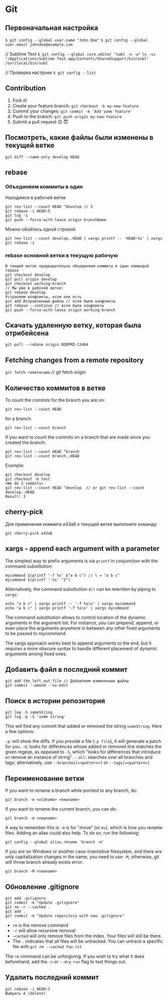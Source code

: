 # Git

## Первоначальная настройка

`$ git config --global user.name "John Doe"`
`$ git config --global user.email johndoe@example.com`

// Sublime Text
`$ git config --global core.editor "subl -n -w"`
`ln -sv "/Applications/Sublime Text.app/Contents/SharedSupport/bin/subl" /usr/local/bin/subl`

// Проверка настроек
`$ git config --list`

## Contribution

1. Fork it!
2. Create your feature branch: `git checkout -b my-new-feature`
3. Commit your changes: `git commit -m 'Add some feature'`
4. Push to the branch: `git push origin my-new-feature`
5. Submit a pull request 😊 😇

## Посмотреть, какие файлы были изменены в текущей ветке

`git diff --name-only develop HEAD`

## rebase

### Объединяем коммиты в один

Находимся в рабочей ветке

```
git rev-list --count HEAD ^develop // 5
git rebase -i HEAD~5
git log -1
git push --force-with-lease origin branchName
```

Можно обойтись одной строкой:

`git rev-list --count develop..HEAD | xargs printf -- 'HEAD~%s' | xargs git rebase -i`

### rebase основной ветки в текущую рабочую

```
В текщей ветке предварительно объединяем коммиты в один командой rebase
git checkout develop
git pull origin develop
git checkout working-branch
// Мы уже в рабочей ветке:
git rebase develop
Устраняем конфликты, если они есть
git add Исправленные_файлы // если были конфликты
git rebase --continue // если были конфликты
git push --force-with-lease origin working-branch
```

## Скачать удаленную ветку, которая была отрибейсена

`git pull --rebase origin NSDPRD-13404`

## Fetching changes from a remote repository
`git fetch remotename` // git fetch origin

## Количество коммитов в ветке

To count the commits for the branch you are on:

`git rev-list --count HEAD`

for a branch:

`git rev-list --count branch`

If you want to count the commits on a branch that are made since you created the branch:

```
git rev-list --count HEAD ^branch
git rev-list --count branch..HEAD
```

Example:

```
git checkout develop
git checkout -b test
<We do 3 commits>
git rev-list --count HEAD ^develop  // or git rev-list --count develop..HEAD
Result: 3
```

## cherry-pick

Для применения коммита e43a6 к текущей ветке выполните команду:

`git cherry-pick e43a6`

## xargs - append each argument with a parameter

The simplest way to prefix arguments is via `printf` in conjunction with the command substitution:

```
mycommand $(printf '-f %s' $"a b c") // l = "a b c"
mycommand $(printf '-%s' "2")
```

Alternatively, the command substitution `$()` can be rewritten by piping to `xargs`:

```
echo "a b c" | xargs printf -- '-f %s\n' | xargs mycommand
echo "a b c" | xargs printf '-f %s\n' | xargs mycommand
```

The command substitution allows to control location of the dynamic arguments in the argument list. For instance, you can prepend, append, or even place the arguments anywhere in between any other fixed arguments to be passed to mycommand.

The xargs approach works best to append arguments to the end, but it requires a more obscure syntax to handle different placement of dynamic arguments among fixed ones.

## Добавить файл в последний коммит

```
git add the_left_out_file // Добавляем измененные файлы
git commit --amend --no-edit
```

## Поиск в истории репозитория

```
git log -S someString
git log -p -S 'some string'
```

This will find any commit that added or removed the string `someString`. Here a few options:

`-p`: will show the diffs. If you provide a file (`-p file`), it will generate a patch for you.
`-G`: looks for differences whose added or removed line matches the given regexp, as opposed to `-S`, which "looks for differences that introduce or remove an instance of string".
`--all`: searches over all branches and tags; alternatively, use `--branches[=<pattern>]` or `--tags[=<pattern>]`

## Переименование ветки

If you want to rename a branch while pointed to any branch, do:

`git branch -m <oldname> <newname>`

If you want to rename the current branch, you can do:

`git branch -m <newname>`

A way to remember this is `-m` is for "move" (or `mv`), which is how you rename files. Adding an alias could also help. To do so, run the following:

`git config --global alias.rename 'branch -m'`

If you are on Windows or another case-insensitive filesystem, and there are only capitalization changes in the name, you need to use `-M`, otherwise, git will throw branch already exists error:

`git branch -M <newname>`

## Обновление .gitignore

```
git add .gitignore
git commit -m "Update .gitignore"
git rm -r --cached .
git add .
git commit -m "Update repository with new .gitignore"
```

* `rm` is the remove command
* `-r` will allow recursive removal
* `–cached` will only remove files from the index. Your files will still be there.
* The `.` indicates that all files will be untracked. You can untrack a specific file with `git rm --cached foo.txt`

The `rm` command can be unforgiving. If you wish to try what it does beforehand, add the `-n` or `--dry-run` flag to test things out.

## Удалить последний коммит

```
git rebase -i HEAD~1
Выбрать d (delete)
```